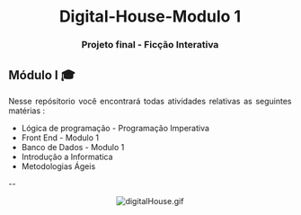 
<h1 align="center">Digital-House-Modulo 1</h1>
<h3 align="center">Projeto final - Ficção Interativa</h2>


  <h2 align="justify"> Módulo I 🎓 </h2> 
<p align="justify"> Nesse repósitorio você encontrará todas atividades  relativas as seguintes matérias : </p>
  <ul align="justify">
<li>Lógica de programação - Programação Imperativa</li>
<li>Front End - Modulo 1 </li>
<li>Banco de Dados - Modulo 1</li>
<li>Introdução a Informatica</li>
<li>Metodologias Ágeis</li>
</ul>
--
<p align="center"><img src="https://media3.giphy.com/media/1TmIsDWBPyxTuSOn2B/giphy.gif?cid=790b761141b1e094df16784b71824a7634c4e6ccbc0d6888&rid=giphy.gif&ct=s" alt="digitalHouse.gif" /></p>




